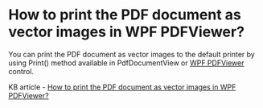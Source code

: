 # How to print the PDF document as vector images in WPF PDFViewer?

You can print the PDF document as vector images to the default printer by using Print() method available in PdfDocumentView or [WPF PDFViewer](https://www.syncfusion.com/wpf-controls/pdf-viewer) control.

KB article - [How to print the PDF document as vector images in WPF PDFViewer?](https://www.syncfusion.com/kb/5840/how-to-print-the-pdf-document-as-vector-images-in-wpf-pdfviewer)

